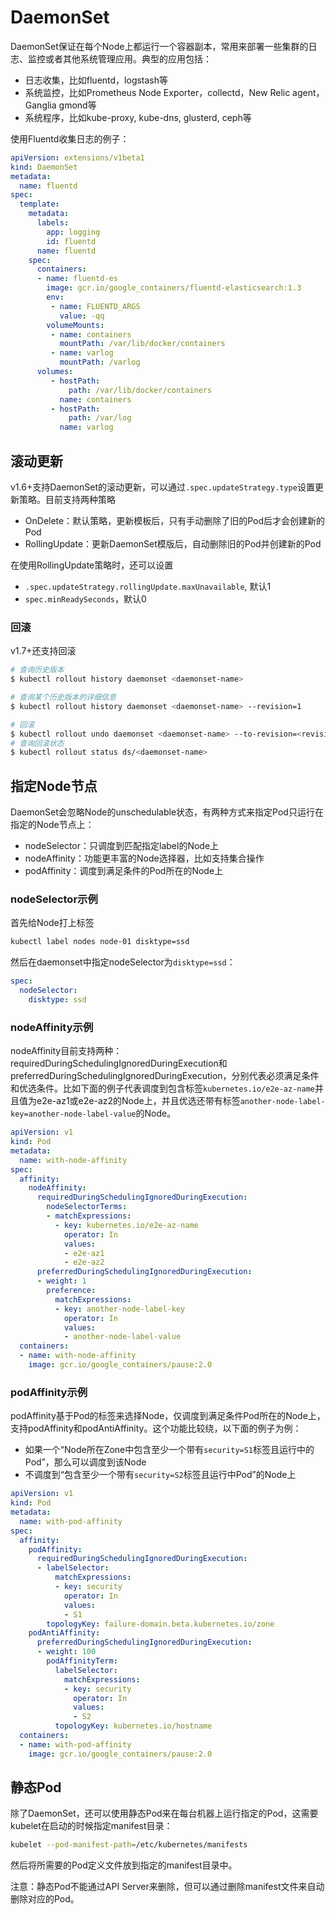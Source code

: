 # DaemonSet

DaemonSet保证在每个Node上都运行一个容器副本，常用来部署一些集群的日志、监控或者其他系统管理应用。典型的应用包括：

* 日志收集，比如fluentd，logstash等
* 系统监控，比如Prometheus Node Exporter，collectd，New Relic agent，Ganglia gmond等
* 系统程序，比如kube-proxy, kube-dns, glusterd, ceph等

使用Fluentd收集日志的例子：

```yaml
apiVersion: extensions/v1beta1
kind: DaemonSet
metadata:
  name: fluentd
spec:
  template:
    metadata:
      labels:
        app: logging
        id: fluentd
      name: fluentd
    spec:
      containers:
      - name: fluentd-es
        image: gcr.io/google_containers/fluentd-elasticsearch:1.3
        env:
         - name: FLUENTD_ARGS
           value: -qq
        volumeMounts:
         - name: containers
           mountPath: /var/lib/docker/containers
         - name: varlog
           mountPath: /varlog
      volumes:
         - hostPath:
             path: /var/lib/docker/containers
           name: containers
         - hostPath:
             path: /var/log
           name: varlog
```

## 滚动更新

v1.6+支持DaemonSet的滚动更新，可以通过`.spec.updateStrategy.type`设置更新策略。目前支持两种策略

- OnDelete：默认策略，更新模板后，只有手动删除了旧的Pod后才会创建新的Pod
- RollingUpdate：更新DaemonSet模版后，自动删除旧的Pod并创建新的Pod

在使用RollingUpdate策略时，还可以设置

- `.spec.updateStrategy.rollingUpdate.maxUnavailable`, 默认1
- `spec.minReadySeconds`，默认0

### 回滚

v1.7+还支持回滚

```sh
# 查询历史版本
$ kubectl rollout history daemonset <daemonset-name>

# 查询某个历史版本的详细信息
$ kubectl rollout history daemonset <daemonset-name> --revision=1

# 回滚
$ kubectl rollout undo daemonset <daemonset-name> --to-revision=<revision>
# 查询回滚状态
$ kubectl rollout status ds/<daemonset-name>
```

## 指定Node节点

DaemonSet会忽略Node的unschedulable状态，有两种方式来指定Pod只运行在指定的Node节点上：

- nodeSelector：只调度到匹配指定label的Node上
- nodeAffinity：功能更丰富的Node选择器，比如支持集合操作
- podAffinity：调度到满足条件的Pod所在的Node上

### nodeSelector示例

首先给Node打上标签

```sh
kubectl label nodes node-01 disktype=ssd
```

然后在daemonset中指定nodeSelector为`disktype=ssd`：

```yaml
spec:
  nodeSelector:
    disktype: ssd
```

### nodeAffinity示例

nodeAffinity目前支持两种：requiredDuringSchedulingIgnoredDuringExecution和preferredDuringSchedulingIgnoredDuringExecution，分别代表必须满足条件和优选条件。比如下面的例子代表调度到包含标签`kubernetes.io/e2e-az-name`并且值为e2e-az1或e2e-az2的Node上，并且优选还带有标签`another-node-label-key=another-node-label-value`的Node。

```yaml
apiVersion: v1
kind: Pod
metadata:
  name: with-node-affinity
spec:
  affinity:
    nodeAffinity:
      requiredDuringSchedulingIgnoredDuringExecution:
        nodeSelectorTerms:
        - matchExpressions:
          - key: kubernetes.io/e2e-az-name
            operator: In
            values:
            - e2e-az1
            - e2e-az2
      preferredDuringSchedulingIgnoredDuringExecution:
      - weight: 1
        preference:
          matchExpressions:
          - key: another-node-label-key
            operator: In
            values:
            - another-node-label-value
  containers:
  - name: with-node-affinity
    image: gcr.io/google_containers/pause:2.0
```

### podAffinity示例

podAffinity基于Pod的标签来选择Node，仅调度到满足条件Pod所在的Node上，支持podAffinity和podAntiAffinity。这个功能比较绕，以下面的例子为例：

* 如果一个“Node所在Zone中包含至少一个带有`security=S1`标签且运行中的Pod”，那么可以调度到该Node
* 不调度到“包含至少一个带有`security=S2`标签且运行中Pod”的Node上

```yaml
apiVersion: v1
kind: Pod
metadata:
  name: with-pod-affinity
spec:
  affinity:
    podAffinity:
      requiredDuringSchedulingIgnoredDuringExecution:
      - labelSelector:
          matchExpressions:
          - key: security
            operator: In
            values:
            - S1
        topologyKey: failure-domain.beta.kubernetes.io/zone
    podAntiAffinity:
      preferredDuringSchedulingIgnoredDuringExecution:
      - weight: 100
        podAffinityTerm:
          labelSelector:
            matchExpressions:
            - key: security
              operator: In
              values:
              - S2
          topologyKey: kubernetes.io/hostname
  containers:
  - name: with-pod-affinity
    image: gcr.io/google_containers/pause:2.0
```

## 静态Pod

除了DaemonSet，还可以使用静态Pod来在每台机器上运行指定的Pod，这需要kubelet在启动的时候指定manifest目录：

```sh
kubelet --pod-manifest-path=/etc/kubernetes/manifests
```

然后将所需要的Pod定义文件放到指定的manifest目录中。

注意：静态Pod不能通过API Server来删除，但可以通过删除manifest文件来自动删除对应的Pod。
